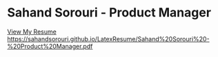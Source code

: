 # Sahand Sorouri - Product Manager
[View My Resume](https://sahandsorouri.github.io/LatexResume/Sahand%20Sorouri%20-%20Product%20Manager.pdf)
https://sahandsorouri.github.io/LatexResume/Sahand%20Sorouri%20-%20Product%20Manager.pdf
